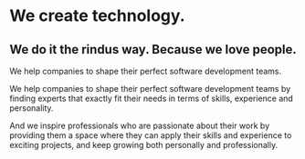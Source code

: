 # We create technology.

## We do it the rindus way. Because we love people.

We help companies to shape their perfect software development teams.

We help companies to shape their perfect software development teams by finding experts that exactly fit their needs in terms of skills, experience and personality.

And we inspire professionals who are passionate about their work by providing them a space where they can apply their skills and experience to exciting projects, and keep growing both personally and professionally.
